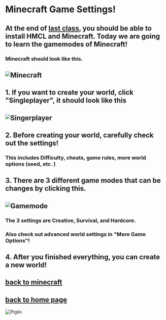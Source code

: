 # Minecraft Game Settings!
## At the end of [last class](https://henrypersonalweb.github/blog/minecraft/installing-minecraft/), you should be able to install HMCL and Minecraft. Today we are going to learn the gamemodes of Minecraft!
### Minecraft should look like this. 
## ![Minecraft](https://henrypersonalweb.github.io/blog/minecraft/gamemodes/minecraft.png)
## 1. If you want to create your world, click "Singleplayer", it should look like this
## ![Singerplayer](https://henrypersonalweb.github.io/blog/minecraft/gamemodes/singleplayer.png)
## 2. Before creating your world, carefully check out the settings!
### This includes Difficulty, cheats, game rules, more world options (seed, etc. )
## 3. There are 3 different game modes that can be changes by clicking this. 
## ![Gamemode](https://henrypersonalweb.github.io/blog/minecraft/settings/gamemode.png)
### The 3 settings are Creative, Survival, and Hardcore.
### Also check out advanced world settings in "More Game Options"!
## 4. After you finished everything, you can create a new world!
## [back to minecraft](https://henrypersonalweb.github.io/minecraft/)
## [back to home page](https://henrypersonalweb.github.io/home/)
![Piglin](https://henrypersonalweb.github.io/pictures/piglin.gif)